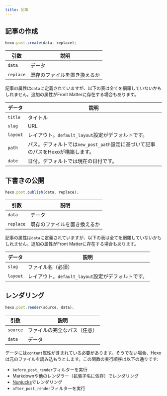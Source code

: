 ```yaml
---
title: 記事
---
```


## 記事の作成

```js
hexo.post.create(data, replace);
```

| 引数      | 説明                         |
| --------- | ---------------------------- |
| `data`    | データ                       |
| `replace` | 既存のファイルを置き換えるか |

記事の属性は`data`に定義されていますが、以下の表は全てを網羅していないかもしれません。追加の属性がFront Matterに存在する場合もあります。

| データ   | 説明                                                                            |
| -------- | ------------------------------------------------------------------------------- |
| `title`  | タイトル                                                                        |
| `slug`   | URL                                                                             |
| `layout` | レイアウト。`default_layout`設定がデフォルトです。                              |
| `path`   | パス。デフォルトでは`new_post_path`設定に基づいて記事のパスをHexoが構築します。 |
| `date`   | 日付。デフォルトでは現在の日付です。                                            |

## 下書きの公開

```js
hexo.post.publish(data, replace);
```

| 引数      | 説明                         |
| --------- | ---------------------------- |
| `data`    | データ                       |
| `replace` | 既存のファイルを置き換えるか |

記事の属性は`data`に定義されていますが、以下の表は全てを網羅していないかもしれません。追加の属性がFront Matterに存在する場合もあります。

| データ   | 説明                                               |
| -------- | -------------------------------------------------- |
| `slug`   | ファイル名（必須）                                 |
| `layout` | レイアウト。`default_layout`設定がデフォルトです。 |

## レンダリング

```js
hexo.post.render(source, data);
```

| 引数     | 説明                         |
| -------- | ---------------------------- |
| `source` | ファイルの完全なパス（任意） |
| `data`   | データ                       |

データには`content`属性が含まれている必要があります。そうでない場合、Hexoは元のファイルを読み込もうとします。この関数の実行順序は以下の通りです:

- `before_post_render`フィルターを実行
- Markdownや他のレンダラー（拡張子名に依存）でレンダリング
- [Nunjucks]でレンダリング
- `after_post_render`フィルターを実行

[Nunjucks]: https://mozilla.github.io/nunjucks/
